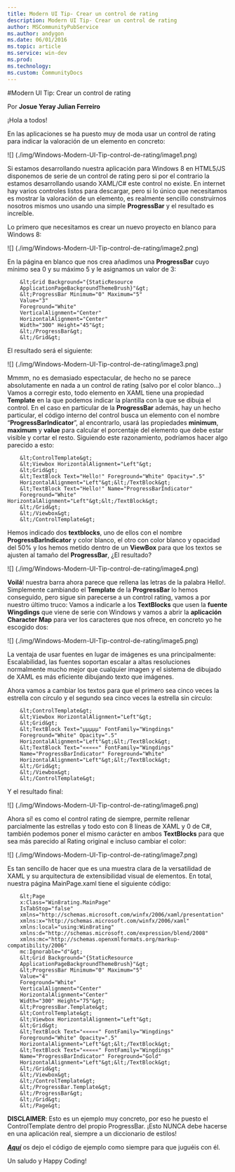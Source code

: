 ```yaml
---
title: Modern UI Tip- Crear un control de rating
description: Modern UI Tip- Crear un control de rating
author: MSCommunityPubService
ms.author: andygon
ms.date: 06/01/2016
ms.topic: article
ms.service: win-dev
ms.prod: 
ms.technology:
ms.custom: CommunityDocs
---
```


#Modern UI Tip: Crear un control de rating 

Por **Josue Yeray Julian Ferreiro**


¡Hola a todos!

En las aplicaciones se ha puesto muy de moda usar un control de rating
para indicar la valoración de un elemento en concreto:


![] (./img/Windows-Modern-UI-Tip-control-de-rating/image1.png)

Si estamos desarrollando nuestra aplicación para Windows 8 en HTML5/JS
disponemos de serie de un control de rating pero si por el contrario la
estamos desarrollando usando XAML/C\# este control no existe. En
internet hay varios controles listos para descargar, pero si lo único
que necesitamos es mostrar la valoración de un elemento, es realmente
sencillo construirnos nosotros mismos uno usando una simple
**ProgressBar** y el resultado es increíble.

Lo primero que necesitamos es crear un nuevo proyecto en blanco para
Windows 8:


![] (./img/Windows-Modern-UI-Tip-control-de-rating/image2.png)

En la página en blanco que nos crea añadimos una **ProgressBar** cuyo
mínimo sea 0 y su máximo 5 y le asignamos un valor de 3:

```
    &lt;Grid Background="{StaticResource
    ApplicationPageBackgroundThemeBrush}"&gt;
    &lt;ProgressBar Minimum="0" Maximum="5"
    Value="3"
    Foreground="White"
    VerticalAlignment="Center"
    HorizontalAlignment="Center"
    Width="300" Height="45"&gt;
    &lt;/ProgressBar&gt;
    &lt;/Grid&gt;
```

El resultado será el siguiente:


![] (./img/Windows-Modern-UI-Tip-control-de-rating/image3.png)

Mmmm, no es demasiado espectacular, de hecho no se parece absolutamente
en nada a un control de rating (salvo por el color blanco…) Vamos a
corregir esto, todo elemento en XAML tiene una propiedad **Template** en
la que podemos indicar la plantilla con la que se dibuja el control. En
el caso en particular de la **ProgressBar** además, hay un hecho
particular, el código interno del control busca un elemento con el
nombre “**ProgressBarIndicator**”, al encontrarlo, usará las propiedades
**minimum**, **maximum** y **value** para calcular el porcentaje del
elemento que debe estar visible y cortar el resto. Siguiendo este
razonamiento, podríamos hacer algo parecido a esto:


```
    &lt;ControlTemplate&gt;
    &lt;Viewbox HorizontalAlignment="Left"&gt;
    &lt;Grid&gt;
    &lt;TextBlock Text="Hello!" Foreground="White" Opacity=".5"
    HorizontalAlignment="Left"&gt;&lt;/TextBlock&gt;
    &lt;TextBlock Text="Hello!" Name="ProgressBarIndicator"
    Foreground="White" HorizontalAlignment="Left"&gt;&lt;/TextBlock&gt;
    &lt;/Grid&gt;
    &lt;/Viewbox&gt;
    &lt;/ControlTemplate&gt;
```

Hemos indicado dos **textblocks**, uno de ellos con el nombre
**ProgressBarIndicator** y color blanco, el otro con color blanco y
opacidad del 50% y los hemos metido dentro de un **ViewBox** para que
los textos se ajusten al tamaño del **ProgressBar**, ¿El resultado?


![] (./img/Windows-Modern-UI-Tip-control-de-rating/image4.png)

**Voilá**! nuestra barra ahora parece que rellena las letras de la
palabra Hello!. Simplemente cambiando el **Template** de la
**ProgressBar** lo hemos conseguido, pero sigue sin parecerse a un
control rating, vamos a por nuestro último truco: Vamos a indicarle a
los **TextBlocks** que usen la **fuente Wingdings** que viene de serie
con Windows y vamos a abrir la **aplicación Character Map** para ver los
caracteres que nos ofrece, en concreto yo he escogido dos:


![] (./img/Windows-Modern-UI-Tip-control-de-rating/image5.png)

La ventaja de usar fuentes en lugar de imágenes es una principalmente:
Escalabilidad, las fuentes soportan escalar a altas resoluciones
normalmente mucho mejor que cualquier imagen y el sistema de dibujado de
XAML es más eficiente dibujando texto que imágenes.

Ahora vamos a cambiar los textos para que el primero sea cinco veces la
estrella con círculo y el segundo sea cinco veces la estrella sin
círculo:


```
    &lt;ControlTemplate&gt;
    &lt;Viewbox HorizontalAlignment="Left"&gt;
    &lt;Grid&gt;
    &lt;TextBlock Text="µµµµµ" FontFamily="Wingdings"
    Foreground="White" Opacity=".5"
    HorizontalAlignment="Left"&gt;&lt;/TextBlock&gt;
    &lt;TextBlock Text="«««««" FontFamily="Wingdings"
    Name="ProgressBarIndicator" Foreground="White"
    HorizontalAlignment="Left"&gt;&lt;/TextBlock&gt;
    &lt;/Grid&gt;
    &lt;/Viewbox&gt;
    &lt;/ControlTemplate&gt;
```

Y el resultado final:

![] (./img/Windows-Modern-UI-Tip-control-de-rating/image6.png)

Ahora sí! es como el control rating de siempre, permite rellenar
parcialmente las estrellas y todo esto con 8 líneas de XAML y 0 de C\#,
también podemos poner el mismo carácter en ambos **TextBlocks** para que
sea más parecido al Rating original e incluso cambiar el color:

![] (./img/Windows-Modern-UI-Tip-control-de-rating/image7.png)

Es tan sencillo de hacer que es una muestra clara de la versatilidad de
XAML y su arquitectura de extensibilidad visual de elementos. En total,
nuestra página MainPage.xaml tiene el siguiente código:


```
    &lt;Page
    x:Class="Win8rating.MainPage"
    IsTabStop="false"
    xmlns="http://schemas.microsoft.com/winfx/2006/xaml/presentation"
    xmlns:x="http://schemas.microsoft.com/winfx/2006/xaml"
    xmlns:local="using:Win8rating"
    xmlns:d="http://schemas.microsoft.com/expression/blend/2008"
    xmlns:mc="http://schemas.openxmlformats.org/markup-compatibility/2006"
    mc:Ignorable="d"&gt;
    &lt;Grid Background="{StaticResource
    ApplicationPageBackgroundThemeBrush}"&gt;
    &lt;ProgressBar Minimum="0" Maximum="5"
    Value="4"
    Foreground="White"
    VerticalAlignment="Center"
    HorizontalAlignment="Center"
    Width="300" Height="75"&gt;
    &lt;ProgressBar.Template&gt;
    &lt;ControlTemplate&gt;
    &lt;Viewbox HorizontalAlignment="Left"&gt;
    &lt;Grid&gt;
    &lt;TextBlock Text="«««««" FontFamily="Wingdings"
    Foreground="White" Opacity=".5"
    HorizontalAlignment="Left"&gt;&lt;/TextBlock&gt;
    &lt;TextBlock Text="«««««" FontFamily="Wingdings"
    Name="ProgressBarIndicator" Foreground="Gold"
    HorizontalAlignment="Left"&gt;&lt;/TextBlock&gt;
    &lt;/Grid&gt;
    &lt;/Viewbox&gt;
    &lt;/ControlTemplate&gt;
    &lt;/ProgressBar.Template&gt;
    &lt;/ProgressBar&gt;
    &lt;/Grid&gt;
    &lt;/Page&gt;
```

**DISCLAIMER**: Esto es un ejemplo muy concreto, por eso he puesto el
ControlTemplate dentro del propio ProgressBar. ¡Esto NUNCA debe hacerse
en una aplicación real, siempre a un diccionario de estilos!

[***Aquí***](https://skydrive.live.com/redir?resid=FD100135B82F3364!730)
os dejo el código de ejemplo como siempre para que juguéis con él.

Un saludo y Happy Coding!




